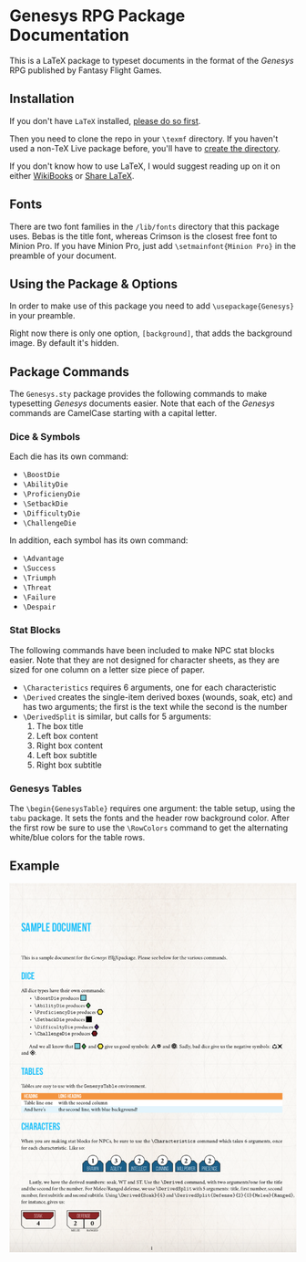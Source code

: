 # Genesys RPG Package Documentation #

This is a LaTeX package to typeset documents in the format of the *Genesys* RPG published by Fantasy Flight Games.

## Installation ##

If you don't have `LaTeX` installed, [please do so first](https://www.tug.org/texlive/).

Then you need to clone the repo in your `\texmf` directory. If you haven't used a non-TeX Live package before, you'll have to [create the directory](https://tex.stackexchange.com/a/1167/62639).

If you don't know how to use LaTeX, I would suggest reading up on it on either [WikiBooks](https://en.wikibooks.org/wiki/LaTeX/) or [Share LaTeX](https://www.sharelatex.com/learn/).

## Fonts ##

There are two font families in the `/lib/fonts` directory that this package uses. Bebas is the title font, whereas Crimson is the closest free font to Minion Pro. If you have Minion Pro, just add `\setmainfont{Minion Pro}` in the preamble of your document.

## Using the Package & Options ##

In order to make use of this package you need to add `\usepackage{Genesys}` in your preamble.

Right now there is only one option, `[background]`, that adds the background image. By default it's hidden.

## Package Commands ##

The `Genesys.sty` package provides the following commands to make typesetting *Genesys* documents easier. Note that each of the *Genesys* commands are CamelCase starting with a capital letter.

### Dice & Symbols ###

Each die has its own command:

- `\BoostDie`
- `\AbilityDie`
- `\ProficienyDie`
- `\SetbackDie`
- `\DifficultyDie`
- `\ChallengeDie`

In addition, each symbol has its own command:

- `\Advantage`
- `\Success`
- `\Triumph`
- `\Threat`
- `\Failure`
- `\Despair`

### Stat Blocks ###

The following commands have been included to make NPC stat blocks easier. Note that they are not designed for character sheets, as they are sized for one column on a letter size piece of paper.

- `\Characteristics` requires 6 arguments, one for each characteristic
- `\Derived` creates the single-item derived boxes (wounds, soak, etc) and has two arguments; the first is the text while the second is the number
- `\DerivedSplit` is similar, but calls for 5 arguments:
	1. The box title
	2. Left box content
	3. Right box content
	4. Left box subtitle
	5. Right box subtitle

### Genesys Tables ###

The `\begin{GenesysTable}`  requires one argument: the table setup, using the `tabu` package. It sets the fonts and the header row background color. After the first row be sure to use the `\RowColors` command to get the alternating white/blue colors for the table rows.

## Example ##

![Sample image](sample.png)